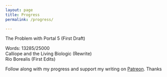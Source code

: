 ```yaml
---
layout: page
title: Progress
permalink: /progress/

---
```



<html lang="en">
<head>
  <title>Progress</title>
  <meta charset="utf-8">
  <meta name="viewport" content="width=device-width, initial-scale=1">
  <link rel="stylesheet" href="https://maxcdn.bootstrapcdn.com/bootstrap/3.3.7/css/bootstrap.min.css">
  <script src="https://ajax.googleapis.com/ajax/libs/jquery/3.1.1/jquery.min.js"></script>
  <script src="https://maxcdn.bootstrapcdn.com/bootstrap/3.3.7/js/bootstrap.min.js"></script>


The Problem with Portal 5 (First Draft)
<div class="progress">
  <div class="progress-bar progress-bar-info" role="progressbar"
  aria-valuenow="40" aria-valuemin="0" aria-valuemax="100" style="width:58%">
    Words: 13285/25000
  </div>
</div>
Calliope and the Living Biologic (Rewrite)
<div class="progress">
  <div class="progress-bar progress-bar-info" role="progressbar"
  aria-valuenow="50" aria-valuemin="0" aria-valuemax="100" style="width:13%">
    
  </div>
</div>
Rio Borealis (First Edits)
<div class="progress">
  <div class="progress-bar progress-bar-info" role="progressbar"
  aria-valuenow="60" aria-valuemin="0" aria-valuemax="100" style="width:0%">
  
  </div>
</div>





Follow along with my progress and support my writing on <a href="http://dylan.la/23JgCMg">Patreon</a>. Thanks

